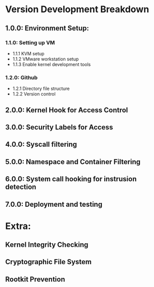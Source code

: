 # Version Development Breakdown

## 1.0.0: Environment Setup:

### 1.1.0: Setting up VM

- 1.1.1	KVM setup
- 1.1.2	VMware workstation setup
- 1.1.3	Enable kernel development tools


### 1.2.0: Github

- 1.2.1	Directory file structure
- 1.2.2	Version control


## 2.0.0: Kernel Hook for Access Control

## 3.0.0: Security Labels for Access

## 4.0.0: Syscall filtering

## 5.0.0: Namespace and Container Filtering

## 6.0.0: System call hooking for instrusion detection

## 7.0.0: Deployment and testing

# Extra:

## Kernel Integrity Checking

## Cryptographic File System

## Rootkit Prevention
